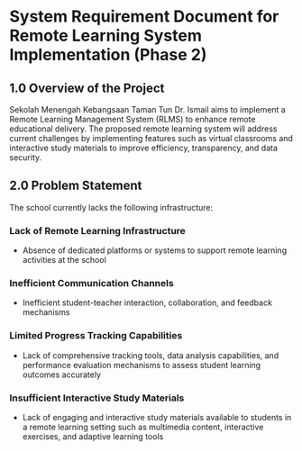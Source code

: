 

# System Requirement Document for Remote Learning System Implementation (Phase 2)

## 1.0 Overview of the Project
Sekolah Menengah Kebangsaan Taman Tun Dr. Ismail aims to implement a Remote Learning Management System (RLMS) to enhance remote educational delivery. The proposed remote learning system will address current challenges by implementing features such as virtual classrooms and interactive study materials to improve efficiency, transparency, and data security.

## 2.0 Problem Statement
The school currently lacks the following infrastructure:

### Lack of Remote Learning Infrastructure
- Absence of dedicated platforms or systems to support remote learning activities at the school

### Inefficient Communication Channels
- Inefficient student-teacher interaction, collaboration, and feedback mechanisms

### Limited Progress Tracking Capabilities
- Lack of comprehensive tracking tools, data analysis capabilities, and performance evaluation mechanisms to assess student learning outcomes accurately

### Insufficient Interactive Study Materials
- Lack of engaging and interactive study materials available to students in a remote learning setting such as multimedia content, interactive exercises, and adaptive learning tools
